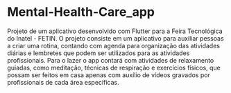 # Mental-Health-Care_app
Projeto de um aplicativo desenvolvido com Flutter para a Feira Tecnológica do Inatel - FETIN. O projeto consiste em um aplicativo para auxiliar pessoas a criar uma rotina, contando com agenda para organização das atividades diárias e lembretes que podem ser utilizados para as atividades profissionais. Para o lazer o app contará com atividades de relaxamento guiadas, como meditação, técnicas de respiração e exercícios físicos, que possam ser feitos em casa apenas com auxílio de vídeos gravados por profissionais de cada área especificas.

